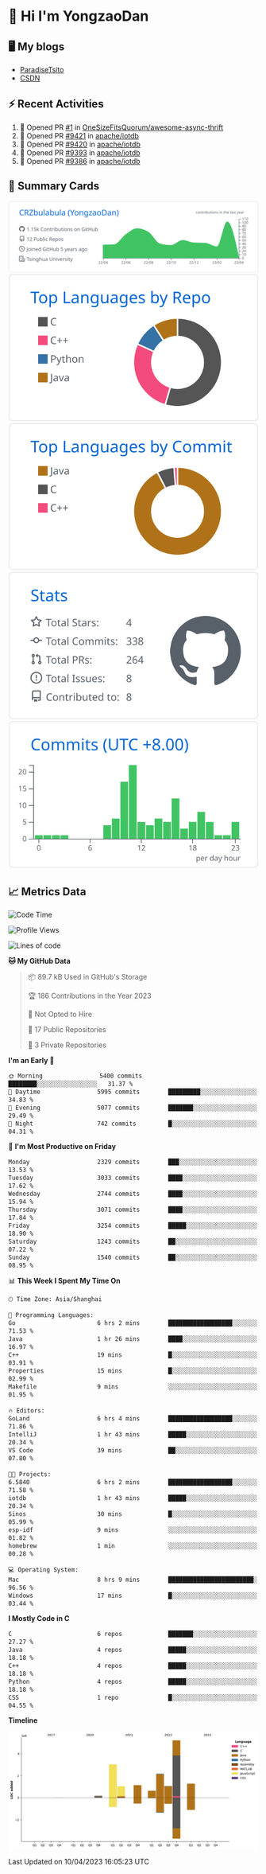 # 👋 Hi I'm YongzaoDan

## 🖥 My blogs
  + [ParadiseTsito](https://www.paradisetsito.love/)
  + [CSDN](https://blog.csdn.net/CRZbulabula?type=blog)

## ⚡ Recent Activities
<!--START_SECTION:activity-->
1. 💪 Opened PR [#1](https://github.com/OneSizeFitsQuorum/awesome-async-thrift/pull/1) in [OneSizeFitsQuorum/awesome-async-thrift](https://github.com/OneSizeFitsQuorum/awesome-async-thrift)
2. 💪 Opened PR [#9421](https://github.com/apache/iotdb/pull/9421) in [apache/iotdb](https://github.com/apache/iotdb)
3. 💪 Opened PR [#9420](https://github.com/apache/iotdb/pull/9420) in [apache/iotdb](https://github.com/apache/iotdb)
4. 💪 Opened PR [#9393](https://github.com/apache/iotdb/pull/9393) in [apache/iotdb](https://github.com/apache/iotdb)
5. 💪 Opened PR [#9386](https://github.com/apache/iotdb/pull/9386) in [apache/iotdb](https://github.com/apache/iotdb)
<!--END_SECTION:activity-->

## 🎑 Summary Cards

[![](https://raw.githubusercontent.com/CRZbulabula/CRZbulabula/main/profile-summary-card-output/github/0-profile-details.svg)](https://github.com/vn7n24fzkq/github-profile-summary-cards)
[![](https://raw.githubusercontent.com/CRZbulabula/CRZbulabula/main/profile-summary-card-output/github/1-repos-per-language.svg)](https://github.com/vn7n24fzkq/github-profile-summary-cards) [![](https://raw.githubusercontent.com/CRZbulabula/CRZbulabula/main/profile-summary-card-output/github/2-most-commit-language.svg)](https://github.com/vn7n24fzkq/github-profile-summary-cards)
[![](https://raw.githubusercontent.com/CRZbulabula/CRZbulabula/main/profile-summary-card-output/github/3-stats.svg)](https://github.com/vn7n24fzkq/github-profile-summary-cards) [![](https://raw.githubusercontent.com/CRZbulabula/CRZbulabula/main/profile-summary-card-output/github/4-productive-time.svg)](https://github.com/vn7n24fzkq/github-profile-summary-cards)

## 📈 Metrics Data

<!--START_SECTION:waka-->
![Code Time](http://img.shields.io/badge/Code%20Time-41%20hrs%2041%20mins-blue)

![Profile Views](http://img.shields.io/badge/Profile%20Views-4-blue)

![Lines of code](https://img.shields.io/badge/From%20Hello%20World%20I%27ve%20Written-15.6%20million%20lines%20of%20code-blue)

**🐱 My GitHub Data** 

> 📦 89.7 kB Used in GitHub's Storage 
 > 
> 🏆 186 Contributions in the Year 2023
 > 
> 🚫 Not Opted to Hire
 > 
> 📜 17 Public Repositories 
 > 
> 🔑 3 Private Repositories 
 > 
**I'm an Early 🐤** 

```text
🌞 Morning                5400 commits        ████████░░░░░░░░░░░░░░░░░   31.37 % 
🌆 Daytime                5995 commits        █████████░░░░░░░░░░░░░░░░   34.83 % 
🌃 Evening                5077 commits        ███████░░░░░░░░░░░░░░░░░░   29.49 % 
🌙 Night                  742 commits         █░░░░░░░░░░░░░░░░░░░░░░░░   04.31 % 
```
📅 **I'm Most Productive on Friday** 

```text
Monday                   2329 commits        ███░░░░░░░░░░░░░░░░░░░░░░   13.53 % 
Tuesday                  3033 commits        ████░░░░░░░░░░░░░░░░░░░░░   17.62 % 
Wednesday                2744 commits        ████░░░░░░░░░░░░░░░░░░░░░   15.94 % 
Thursday                 3071 commits        ████░░░░░░░░░░░░░░░░░░░░░   17.84 % 
Friday                   3254 commits        █████░░░░░░░░░░░░░░░░░░░░   18.90 % 
Saturday                 1243 commits        ██░░░░░░░░░░░░░░░░░░░░░░░   07.22 % 
Sunday                   1540 commits        ██░░░░░░░░░░░░░░░░░░░░░░░   08.95 % 
```


📊 **This Week I Spent My Time On** 

```text
🕑︎ Time Zone: Asia/Shanghai

💬 Programming Languages: 
Go                       6 hrs 2 mins        ██████████████████░░░░░░░   71.53 % 
Java                     1 hr 26 mins        ████░░░░░░░░░░░░░░░░░░░░░   16.97 % 
C++                      19 mins             █░░░░░░░░░░░░░░░░░░░░░░░░   03.91 % 
Properties               15 mins             █░░░░░░░░░░░░░░░░░░░░░░░░   02.99 % 
Makefile                 9 mins              ░░░░░░░░░░░░░░░░░░░░░░░░░   01.95 % 

🔥 Editors: 
GoLand                   6 hrs 4 mins        ██████████████████░░░░░░░   71.86 % 
IntelliJ                 1 hr 43 mins        █████░░░░░░░░░░░░░░░░░░░░   20.34 % 
VS Code                  39 mins             ██░░░░░░░░░░░░░░░░░░░░░░░   07.80 % 

🐱‍💻 Projects: 
6.5840                   6 hrs 2 mins        ██████████████████░░░░░░░   71.58 % 
iotdb                    1 hr 43 mins        █████░░░░░░░░░░░░░░░░░░░░   20.34 % 
Sinos                    30 mins             █░░░░░░░░░░░░░░░░░░░░░░░░   05.99 % 
esp-idf                  9 mins              ░░░░░░░░░░░░░░░░░░░░░░░░░   01.82 % 
homebrew                 1 min               ░░░░░░░░░░░░░░░░░░░░░░░░░   00.28 % 

💻 Operating System: 
Mac                      8 hrs 9 mins        ████████████████████████░   96.56 % 
Windows                  17 mins             █░░░░░░░░░░░░░░░░░░░░░░░░   03.44 % 
```

**I Mostly Code in C** 

```text
C                        6 repos             ███████░░░░░░░░░░░░░░░░░░   27.27 % 
Java                     4 repos             █████░░░░░░░░░░░░░░░░░░░░   18.18 % 
C++                      4 repos             █████░░░░░░░░░░░░░░░░░░░░   18.18 % 
Python                   4 repos             █████░░░░░░░░░░░░░░░░░░░░   18.18 % 
CSS                      1 repo              █░░░░░░░░░░░░░░░░░░░░░░░░   04.55 % 
```



**Timeline**

![Lines of Code chart](https://raw.githubusercontent.com/CRZbulabula/CRZbulabula/main/assets/bar_graph.png)


 Last Updated on 10/04/2023 16:05:23 UTC
<!--END_SECTION:waka-->

